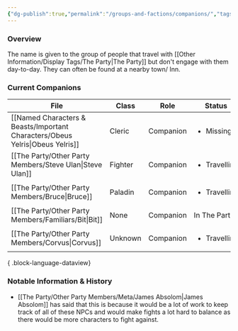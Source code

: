 ```yaml
---
{"dg-publish":true,"permalink":"/groups-and-factions/companions/","tags":["NPC","Groups"],"updated":"2025-04-26T18:38:52.033+01:00"}
---
```


### Overview
The name is given to the group of people that travel with [[Other Information/Display Tags/The Party\|The Party]] but don't engage with them day-to-day. They can often be found at a nearby town/ Inn.

### Current Companions
| File                                                                             | Class   | Role      | Status                       |
| -------------------------------------------------------------------------------- | ------- | --------- | ---------------------------- |
| [[Named Characters & Beasts/Important Characters/Obeus Yelris\|Obeus Yelris]] | Cleric  | Companion | <ul><li>Missing</li></ul>    |
| [[The Party/Other Party Members/Steve Ulan\|Steve Ulan]]                      | Fighter | Companion | <ul><li>Travelling</li></ul> |
| [[The Party/Other Party Members/Bruce\|Bruce]]                                | Paladin | Companion | <ul><li>Travelling</li></ul> |
| [[The Party/Other Party Members/Familiars/Bit\|Bit]]                          | None    | Companion | In The Party                 |
| [[The Party/Other Party Members/Corvus\|Corvus]]                              | Unknown | Companion | <ul><li>Travelling</li></ul> |

{ .block-language-dataview}

### Notable Information & History 
- [[The Party/Other Party Members/Meta/James Absolom\|James Absolom]] has said that this is because it would be a lot of work to keep track of all of these NPCs and would make fights a lot hard to balance as there would be more characters to fight against. 